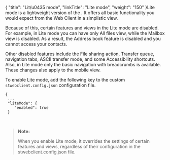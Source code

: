 {
    "title": "Lit/u0435 mode",
    "linkTitle": "Lite mode",
    "weight": "150"
}Lite mode is a lightweight version of the . It offers all basic functionality you would expect from the Web Client in a simplistic view.

Because of this, certain features and views in the Lite mode are disabled. For example, in Lite mode you can have only All files view, while the Mailbox view is disabled. As a result, the Address book feature is disabled and you cannot access your contacts.

Other disabled features include the File sharing action, Transfer queue, navigation tabs, ASCII transfer mode, and some Accessibility shortcuts. Also, in Lite mode only the basic navigation with breadcrumbs is available. These changes also apply to the mobile view.

To enable Lite mode, add the following key to the custom `stwebclient.config.json` configuration file.


    {
     ...
     "liteMode": {
        "enabled": true
     }     

 

> **Note:**
>
> When you enable Lite mode, it overrides the settings of certain features and views, regardless of their configuration in the stwebclient.config.json file.
